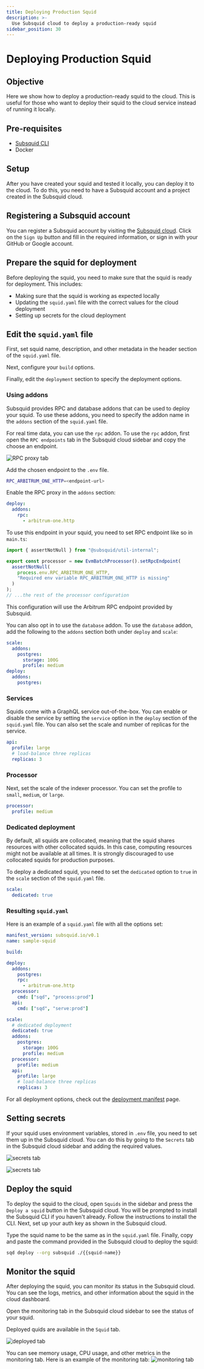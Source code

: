 ```yaml
---
title: Deploying Production Squid
description: >-
  Use Subsquid cloud to deploy a production-ready squid
sidebar_position: 30
---
```


# Deploying Production Squid

## Objective

Here we show how to deploy a production-ready squid to the cloud. This is useful for those who want to deploy their squid to the cloud service instead of running it locally.

## Pre-requisites

- [Subsquid CLI](/squid-cli/installation)
- Docker

## Setup

After you have created your squid and tested it locally, you can deploy it to the cloud. To do this, you need to have a Subsquid account and a project created in the Subsquid cloud.

## Registering a Subsquid account

You can register a Subsquid account by visiting the [Subsquid cloud](https://app.subsquid.io/squids). Click on the `Sign Up` button and fill in the required information, or sign in with your GitHub or Google account.

## Prepare the squid for deployment

Before deploying the squid, you need to make sure that the squid is ready for deployment. This includes:

- Making sure that the squid is working as expected locally
- Updating the `squid.yaml` file with the correct values for the cloud deployment
- Setting up secrets for the cloud deployment

## Edit the `squid.yaml` file

First, set squid name, description, and other metadata in the header section of the `squid.yaml` file.

Next, configure your `build` options.

Finally, edit the `deployment` section to specify the deployment options.

### Using addons

Subsquid provides RPC and database addons that can be used to deploy your squid. To use these addons, you need to specify the addon name in the `addons` section of the `squid.yaml` file.

For real time data, you can use the `rpc` addon. To use the `rpc` addon, first open the `RPC endpoints` tab in the Subsquid cloud sidebar and copy the choose an endpoint.

![RPC proxy tab](/img/rpc.png)

Add the chosen endpoint to the `.env` file.

```bash
RPC_ARBITRUM_ONE_HTTP=<endpoint-url>
```

Enable the RPC proxy in the `addons` section:

```yaml
deploy:
  addons:
    rpc:
      - arbitrum-one.http
```

To use this endpoint in your squid, you need to set RPC endpoint like so in `main.ts`:

```typescript
import { assertNotNull } from "@subsquid/util-internal";

export const processor = new EvmBatchProcessor().setRpcEndpoint(
  assertNotNull(
    process.env.RPC_ARBITRUM_ONE_HTTP,
    "Required env variable RPC_ARBITRUM_ONE_HTTP is missing"
  )
);
// ...the rest of the processor configuration
```

This configuration will use the Arbitrum RPC endpoint provided by Subsquid.

You can also opt in to use the `database` addon. To use the `database` addon, add the following to the `addons` section both under `deploy` and `scale`:

```yaml
scale:
  addons:
    postgres:
      storage: 100G
      profile: medium
deploy:
  addons:
    postgres:
```

### Services

Squids come with a GraphQL service out-of-the-box. You can enable or disable the service by setting the `service` option in the `deploy` section of the `squid.yaml` file. You can also set the scale and number of replicas for the service.

```yaml
api:
  profile: large
  # load-balance three replicas
  replicas: 3
```

### Processor

Next, set the scale of the indexer processor. You can set the profile to `small`, `medium`, or `large`.

```yaml
processor:
  profile: medium
```

### Dedicated deployment

By default, all squids are collocated, meaning that the squid shares resources with other collocated squids. In this case, computing resources might not be available at all times. It is strongly discouraged to use collocated squids for production purposes.

To deploy a dedicated squid, you need to set the `dedicated` option to `true` in the `scale` section of the `squid.yaml` file.

```yaml
scale:
  dedicated: true
```

### Resulting `squid.yaml`

Here is an example of a `squid.yaml` file with all the options set:

```yaml
manifest_version: subsquid.io/v0.1
name: sample-squid

build:

deploy:
  addons:
    postgres:
    rpc:
      - arbitrum-one.http
  processor:
    cmd: ["sqd", "process:prod"]
  api:
    cmd: ["sqd", "serve:prod"]

scale:
  # dedicated deployment
  dedicated: true
  addons:
    postgres:
      storage: 100G
      profile: medium
  processor:
    profile: medium
  api:
    profile: large
    # load-balance three replicas
    replicas: 3
```

For all deployment options, check out the [deployment manifest](../../reference/manifest/) page.

## Setting secrets

If your squid uses environment variables, stored in `.env` file, you need to set them up in the Subsquid cloud. You can do this by going to the `Secrets` tab in the Subsquid cloud sidebar and adding the required values.

![secrets tab](/img/secret1.png)

![secrets tab](/img/secret2.png)

## Deploy the squid

To deploy the squid to the cloud, open `Squids` in the sidebar and press the `Deploy a squid` button in the Subsquid cloud.
You will be prompted to install the Subsquid CLI if you haven't already. Follow the instructions to install the CLI.
Next, set up your auth key as shown in the Subsquid cloud.

Type the squid name to be the same as in the `squid.yaml` file.
Finally, copy and paste the command provided in the Subsquid cloud to deploy the squid:

```bash
sqd deploy --org subsquid ./{{squid-name}}
```

## Monitor the squid

After deploying the squid, you can monitor its status in the Subsquid cloud. You can see the logs, metrics, and other information about the squid in the cloud dashboard.

Open the monitoring tab in the Subsquid cloud sidebar to see the status of your squid.

Deployed quids are available in the `Squid` tab.

![deployed tab](/img/deployed.png)

You can see memory usage, CPU usage, and other metrics in the monitoring tab. Here is an example of the monitoring tab:
![monitoring tab](/img/monitor.png)

